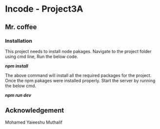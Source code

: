 # Incode - Project3A
## Mr. coffee

### Installation
This project needs to install node pakages.
Navigate to the project folder using cmd line, Run the below code.

***npm install***

The above command will install all the required packages for the project. Once the npm pakages were installed properly. Start the server by running the below cmd.

***npm run dev***

## Acknowledgement
Mohamed Yaieeshu Muthalif